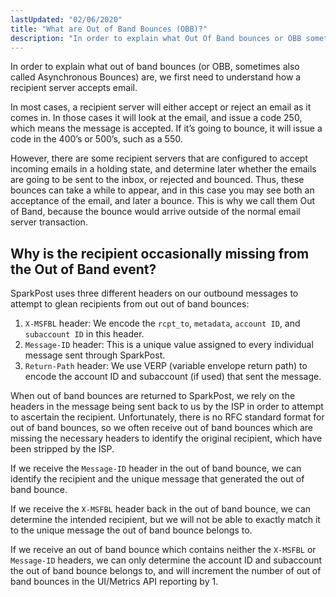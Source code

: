 ```yaml
---
lastUpdated: "02/06/2020"
title: "What are Out of Band Bounces (OBB)?"
description: "In order to explain what Out Of Band bounces or OBB sometimes also called Asynchronous Bounces are we first need to understand how a recipient server accepts email In most cases a recipient server will either accept or reject an email as it comes in In those cases it will..."
---
```


In order to explain what out of band bounces (or OBB, sometimes also called Asynchronous Bounces) are, we first need to understand how a recipient server accepts email.

In most cases, a recipient server will either accept or reject an email as it comes in. In those cases it will look at the email, and issue a code 250, which means the message is accepted. If it’s going to bounce, it will issue a code in the 400’s or 500’s, such as a 550.

However, there are some recipient servers that are configured to accept incoming emails in a holding state, and determine later whether the emails are going to be sent to the inbox, or rejected and bounced. Thus, these bounces can take a while to appear, and in this case you may see both an acceptance of the email, and later a bounce. This is why we call them Out of Band, because the bounce would arrive outside of the normal email server transaction.

## Why is the recipient occasionally missing from the Out of Band event?

SparkPost uses three different headers on our outbound messages to attempt to glean recipients from out out of band bounces:

1. `X-MSFBL` header: We encode the `rcpt_to`, `metadata`, `account ID`, and `subaccount ID` in this header.
2. `Message-ID` header: This is a unique value assigned to every individual message sent through SparkPost.
3. `Return-Path` header: We use VERP (variable envelope return path) to encode the account ID and subaccount (if used) that sent the message.

When out of band bounces are returned to SparkPost, we rely on the headers in the message being sent back to us by the ISP in order to attempt to ascertain the recipient. Unfortunately, there is no RFC standard format for out of band bounces, so we often receive out of band bounces which are missing the necessary headers to identify the original recipient, which have been stripped by the ISP.

If we receive the `Message-ID` header in the out of band bounce, we can identify the recipient and the unique message that generated the out of band bounce.

If we receive the `X-MSFBL` header back in the out of band bounce, we can determine the intended recipient, but we will not be able to exactly match it to the unique message the out of band bounce belongs to.

If we receive an out of band bounce which contains neither the `X-MSFBL` or `Message-ID` headers, we can only determine the account ID and subaccount the out of band bounce belongs to, and will increment the number of out of band bounces in the UI/Metrics API reporting by 1.
